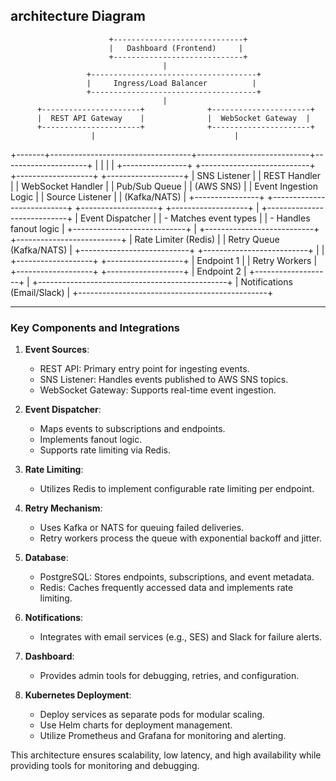 ## architecture Diagram

                          +-----------------------------+
                          |   Dashboard (Frontend)     |
                          +-----------------------------+
                                      |
                     +-------------------------------------+
                     |     Ingress/Load Balancer          |
                     +-------------------------------------+
                                      |
          +----------------------+              +----------------------+
          |  REST API Gateway    |              |  WebSocket Gateway  |
          +----------------------+              +----------------------+
                      |                               |
+-------+-----------------------------------+----------------------------+---------------------+
        |                                   |                            |                     |
+----------------+          +---------------------------+       +-------------------+       +-------------------+
| SNS Listener   |          | REST Handler              |       | WebSocket Handler |       | Pub/Sub Queue     |
| (AWS SNS)      |          | Event Ingestion Logic     |       | Source Listener   |       | (Kafka/NATS)      |
+----------------+          +---------------------------+       +-------------------+       +-------------------+
                                                    |
                                    +----------------------------+
                                    | Event Dispatcher           |
                                    | - Matches event types      |
                                    | - Handles fanout logic     |
                                    +----------------------------+
                                                    |
                    +---------------------------+       +--------------------------+
                    | Rate Limiter (Redis)      |       | Retry Queue (Kafka/NATS) |
                    +---------------------------+       +--------------------------+
                                |                                    |
                    +-------------------+                   +-------------------+
                    | Endpoint 1        |                   | Retry Workers     |
                    +-------------------+                   +-------------------+
                    | Endpoint 2        |
                    +-------------------+
                               |
            +-----------------------------------------------+
            |         Notifications (Email/Slack)          |
            +-----------------------------------------------+

---

### Key Components and Integrations

1. **Event Sources**:

   - REST API: Primary entry point for ingesting events.
   - SNS Listener: Handles events published to AWS SNS topics.
   - WebSocket Gateway: Supports real-time event ingestion.

2. **Event Dispatcher**:

   - Maps events to subscriptions and endpoints.
   - Implements fanout logic.
   - Supports rate limiting via Redis.

3. **Rate Limiting**:

   - Utilizes Redis to implement configurable rate limiting per endpoint.

4. **Retry Mechanism**:

   - Uses Kafka or NATS for queuing failed deliveries.
   - Retry workers process the queue with exponential backoff and jitter.

5. **Database**:

   - PostgreSQL: Stores endpoints, subscriptions, and event metadata.
   - Redis: Caches frequently accessed data and implements rate limiting.

6. **Notifications**:

   - Integrates with email services (e.g., SES) and Slack for failure alerts.

7. **Dashboard**:

   - Provides admin tools for debugging, retries, and configuration.

8. **Kubernetes Deployment**:
   - Deploy services as separate pods for modular scaling.
   - Use Helm charts for deployment management.
   - Utilize Prometheus and Grafana for monitoring and alerting.

This architecture ensures scalability, low latency, and high availability while providing tools for monitoring and debugging.

